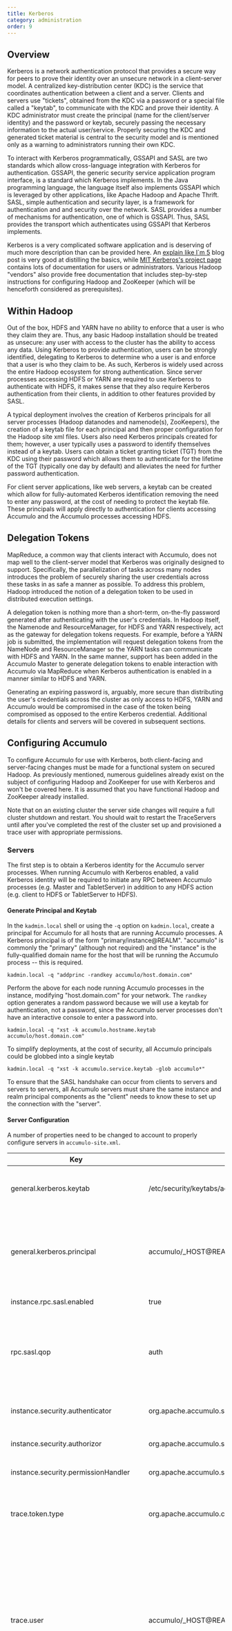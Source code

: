 ```yaml
---
title: Kerberos
category: administration
order: 9
---
```


## Overview

Kerberos is a network authentication protocol that provides a secure way for
peers to prove their identity over an unsecure network in a client-server model.
A centralized key-distribution center (KDC) is the service that coordinates
authentication between a client and a server. Clients and servers use "tickets",
obtained from the KDC via a password or a special file called a "keytab", to
communicate with the KDC and prove their identity. A KDC administrator must
create the principal (name for the client/server identity) and the password
or keytab, securely passing the necessary information to the actual user/service.
Properly securing the KDC and generated ticket material is central to the security
model and is mentioned only as a warning to administrators running their own KDC.

To interact with Kerberos programmatically, GSSAPI and SASL are two standards
which allow cross-language integration with Kerberos for authentication. GSSAPI,
the generic security service application program interface, is a standard which
Kerberos implements. In the Java programming language, the language itself also implements
GSSAPI which is leveraged by other applications, like Apache Hadoop and Apache Thrift.
SASL, simple authentication and security layer, is a framework for authentication and
and security over the network. SASL provides a number of mechanisms for authentication,
one of which is GSSAPI. Thus, SASL provides the transport which authenticates
using GSSAPI that Kerberos implements.

Kerberos is a very complicated software application and is deserving of much
more description than can be provided here. An [explain like I`m 5](http://www.roguelynn.com/words/explain-like-im-5-kerberos/)
blog post is very good at distilling the basics, while [MIT Kerberos's project page](http://web.mit.edu/kerberos/)
contains lots of documentation for users or administrators. Various Hadoop "vendors"
also provide free documentation that includes step-by-step instructions for
configuring Hadoop and ZooKeeper (which will be henceforth considered as prerequisites).

## Within Hadoop

Out of the box, HDFS and YARN have no ability to enforce that a user is who
they claim they are. Thus, any basic Hadoop installation should be treated as
unsecure: any user with access to the cluster has the ability to access any data.
Using Kerberos to provide authentication, users can be strongly identified, delegating
to Kerberos to determine who a user is and enforce that a user is who they claim to be.
As such, Kerberos is widely used across the entire Hadoop ecosystem for strong
authentication. Since server processes accessing HDFS or YARN are required
to use Kerberos to authenticate with HDFS, it makes sense that they also require
Kerberos authentication from their clients, in addition to other features provided
by SASL.

A typical deployment involves the creation of Kerberos principals for all server
processes (Hadoop datanodes and namenode(s), ZooKeepers), the creation of a keytab
file for each principal and then proper configuration for the Hadoop site xml files.
Users also need Kerberos principals created for them; however, a user typically
uses a password to identify themselves instead of a keytab. Users can obtain a
ticket granting ticket (TGT) from the KDC using their password which allows them
to authenticate for the lifetime of the TGT (typically one day by default) and alleviates
the need for further password authentication.

For client server applications, like web servers, a keytab can be created which
allow for fully-automated Kerberos identification removing the need to enter any
password, at the cost of needing to protect the keytab file. These principals
will apply directly to authentication for clients accessing Accumulo and the
Accumulo processes accessing HDFS.

## Delegation Tokens

MapReduce, a common way that clients interact with Accumulo, does not map well to the
client-server model that Kerberos was originally designed to support. Specifically, the parallelization
of tasks across many nodes introduces the problem of securely sharing the user credentials across
these tasks in as safe a manner as possible. To address this problem, Hadoop introduced the notion
of a delegation token to be used in distributed execution settings.

A delegation token is nothing more than a short-term, on-the-fly password generated after authenticating with the user's
credentials.  In Hadoop itself, the Namenode and ResourceManager, for HDFS and YARN respectively, act as the gateway for
delegation tokens requests. For example, before a YARN job is submitted, the implementation will request delegation
tokens from the NameNode and ResourceManager so the YARN tasks can communicate with HDFS and YARN. In the same manner,
support has been added in the Accumulo Master to generate delegation tokens to enable interaction with Accumulo via
MapReduce when Kerberos authentication is enabled in a manner similar to HDFS and YARN.

Generating an expiring password is, arguably, more secure than distributing the user's
credentials across the cluster as only access to HDFS, YARN and Accumulo would be
compromised in the case of the token being compromised as opposed to the entire
Kerberos credential. Additional details for clients and servers will be covered
in subsequent sections.

## Configuring Accumulo

To configure Accumulo for use with Kerberos, both client-facing and server-facing
changes must be made for a functional system on secured Hadoop. As previously mentioned,
numerous guidelines already exist on the subject of configuring Hadoop and ZooKeeper for
use with Kerberos and won't be covered here. It is assumed that you have functional
Hadoop and ZooKeeper already installed.

Note that on an existing cluster the server side changes will require a full cluster shutdown and restart. You should
wait to restart the TraceServers until after you've completed the rest of the cluster set up and provisioned
a trace user with appropriate permissions.

### Servers

The first step is to obtain a Kerberos identity for the Accumulo server processes.
When running Accumulo with Kerberos enabled, a valid Kerberos identity will be required
to initiate any RPC between Accumulo processes (e.g. Master and TabletServer) in addition
to any HDFS action (e.g. client to HDFS or TabletServer to HDFS).

#### Generate Principal and Keytab

In the `kadmin.local` shell or using the `-q` option on `kadmin.local`, create a
principal for Accumulo for all hosts that are running Accumulo processes. A Kerberos
principal is of the form "primary/instance@REALM". "accumulo" is commonly the "primary"
(although not required) and the "instance" is the fully-qualified domain name for
the host that will be running the Accumulo process -- this is required.

```
kadmin.local -q "addprinc -randkey accumulo/host.domain.com"
```

Perform the above for each node running Accumulo processes in the instance, modifying
"host.domain.com" for your network. The `randkey` option generates a random password
because we will use a keytab for authentication, not a password, since the Accumulo
server processes don't have an interactive console to enter a password into.

```
kadmin.local -q "xst -k accumulo.hostname.keytab accumulo/host.domain.com"
```

To simplify deployments, at the cost of security, all Accumulo principals could
be globbed into a single keytab

```
kadmin.local -q "xst -k accumulo.service.keytab -glob accumulo*"
```

To ensure that the SASL handshake can occur from clients to servers and servers to servers,
all Accumulo servers must share the same instance and realm principal components as the
"client" needs to know these to set up the connection with the "server".

#### Server Configuration

A number of properties need to be changed to account to properly configure servers
in `accumulo-site.xml`.

|Key | Default Value | Description
|----|---------------|-------------
| general.kerberos.keytab | /etc/security/keytabs/accumulo.service.keytab | The path to the keytab for Accumulo on local filesystem. Change the value to the actual path on your system.
| general.kerberos.principal | accumulo/_HOST@REALM | The Kerberos principal for Accumulo, needs to match the keytab. "_HOST" can be used instead of the actual hostname in the principal and will be automatically expanded to the current FQDN which reduces the configuration file burden.
|instance.rpc.sasl.enabled | true | Enables SASL for the Thrift Servers (supports GSSAPI)
|rpc.sasl.qop | auth | One of "auth", "auth-int", or "auth-conf". These map to the SASL defined properties for quality of protection. "auth" is authentication only. "auth-int" is authentication and data integrity. "auth-conf" is authentication, data integrity and confidentiality.
|instance.security.authenticator | org.apache.accumulo.server.security.handler.KerberosAuthenticator | Configures Accumulo to use the Kerberos principal as the Accumulo username/principal
|instance.security.authorizor | org.apache.accumulo.server.security.handler.KerberosAuthorizor | Configures Accumulo to use the Kerberos principal for authorization purposes
|instance.security.permissionHandler | org.apache.accumulo.server.security.handler.KerberosPermissionHandler| Configures Accumulo to use the Kerberos principal for permission purposes
|trace.token.type | org.apache.accumulo.core.client.security.tokens.KerberosToken | Configures the Accumulo Tracer to use the KerberosToken for authentication when serializing traces to the trace table.
|trace.user | accumulo/_HOST@REALM | The tracer process needs valid credentials to serialize traces to Accumulo. While the other server processes are creating a SystemToken from the provided keytab and principal, we can still use a normal KerberosToken and the same keytab/principal to serialize traces. Like non-Kerberized instances, the table must be created and permissions granted to the trace.user. The same `_HOST` replacement is performed on this value, substituted the FQDN for `_HOST`.
|trace.token.property.keytab | | You can optionally specify the path to a keytab file for the principal given in the `trace.user` property. If you don't set this path, it will default to the value given in `general.kerberos.principal`.
|general.delegation.token.lifetime | 7d | The length of time that the server-side secret used to create delegation tokens is valid. After a server-side secret expires, a delegation token created with that secret is no longer valid.
|general.delegation.token.update.interval| 1d | The frequency in which new server-side secrets should be generated to create delegation tokens for clients. Generating new secrets reduces the likelihood of cryptographic attacks.

Although it should be a prerequisite, it is ever important that you have DNS properly
configured for your nodes and that Accumulo is configured to use the FQDN. It
is extremely important to use the FQDN in each of the "hosts" files for each
Accumulo process: `masters`, `monitors`, `tservers`, `tracers`, and `gc`.

Normally, no changes are needed in `accumulo-env.sh` to enable Kerberos. Typically, the `krb5.conf`
is installed on the local machine in `/etc/`, and the Java library implementations will look
here to find the necessary configuration to communicate with the KDC. Some installations
may require a different `krb5.conf` to be used for Accumulo which can be accomplished 
by adding the JVM system property `-Djava.security.krb5.conf=/path/to/other/krb5.conf` to
`JAVA_OPTS` in `accumulo-env.sh`.

#### KerberosAuthenticator

The `KerberosAuthenticator` is an implementation of the pluggable security interfaces
that Accumulo provides. It builds on top of what the default ZooKeeper-based implementation,
but removes the need to create user accounts with passwords in Accumulo for clients. As
long as a client has a valid Kerberos identity, they can connect to and interact with
Accumulo, but without any permissions (e.g. cannot create tables or write data). Leveraging
ZooKeeper removes the need to change the permission handler and authorizor, so other Accumulo
functions regarding permissions and cell-level authorizations do not change.

It is extremely important to note that, while user operations like `SecurityOperations.listLocalUsers()`,
`SecurityOperations.dropLocalUser()`, and `SecurityOperations.createLocalUser()` will not return
errors, these methods are not equivalent to normal installations, as they will only operate on
users which have, at one point in time, authenticated with Accumulo using their Kerberos identity.
The KDC is still the authoritative entity for user management. The previously mentioned methods
are provided as they simplify management of users within Accumulo, especially with respect
to granting Authorizations and Permissions to new users.

#### Administrative User

Out of the box (without Kerberos enabled), Accumulo has a single user with administrative permissions "root".
This users is used to "bootstrap" other users, creating less-privileged users for applications using
the system. In Kerberos, to authenticate with the system, it's required that the client presents Kerberos
credentials for the principal (user) the client is trying to authenticate as.

Because of this, an administrative user named "root" would be useless in an instance using Kerberos,
because it is very unlikely to have Kerberos credentials for a principal named `root`. When Kerberos is
enabled, Accumulo will prompt for the name of a user to grant the same permissions as what the `root`
user would normally have. The name of the Accumulo user to grant administrative permissions to can
also be given by the `-u` or `--user` options.

If you are enabling Kerberos on an existing cluster, you will need to reinitialize the security system in
order to replace the existing "root" user with one that can be used with Kerberos. These steps should be
completed after you have done the previously described configuration changes and will require access to
a complete `accumulo-site.xml`, including the instance secret. Note that this process will delete all
existing users in the system; you will need to reassign user permissions based on Kerberos principals.

1. Ensure Accumulo is not running.
2. Given the path to a `accumulo-site.xml` with the instance secret, run the security reset tool. If you are
prompted for a password you can just hit return, since it won't be used.
3. Start the Accumulo cluster

```
$ accumulo-cluster stop
...
$ accumulo init --reset-security
Running against secured HDFS
Principal (user) to grant administrative privileges to : acculumo_admin@EXAMPLE.COM
Enter initial password for accumulo_admin@EXAMPLE.COM (this may not be applicable for your security setup):
Confirm initial password for accumulo_admin@EXAMPLE.COM:
$ accumulo-cluster start
...
```

#### Verifying secure access

To verify that servers have correctly started with Kerberos enabled, ensure that the processes
are actually running (they should exit immediately if login fails) and verify that you see
something similar to the following in the application log.

```
2015-01-07 11:57:56,826 [security.SecurityUtil] INFO : Attempting to login with keytab as accumulo/hostname@EXAMPLE.COM
2015-01-07 11:57:56,830 [security.UserGroupInformation] INFO : Login successful for user accumulo/hostname@EXAMPLE.COM using keytab file /etc/security/keytabs/accumulo.service.keytab
```

#### Impersonation

Impersonation is functionality which allows a certain user to act as another. One direct application
of this concept within Accumulo is the Thrift proxy. The Thrift proxy is configured to accept
user requests and pass them onto Accumulo, enabling client access to Accumulo via any thrift-compatible
language. When the proxy is running with SASL transports, this enforces that clients present a valid
Kerberos identity to make a connection. In this situation, the Thrift proxy server does not have
access to the secret key material in order to make a secure connection to Accumulo as the client,
it can only connect to Accumulo as itself. Impersonation, in this context, refers to the ability
of the proxy to authenticate to Accumulo as itself, but act on behalf of an Accumulo user.

Accumulo supports basic impersonation of end-users by a third party via static rules in Accumulo's
site configuration file. These two properties are semi-colon separated properties which are aligned
by index. This first element in the user impersonation property value matches the first element
in the host impersonation property value, etc.

```xml
<property>
  <name>instance.rpc.sasl.allowed.user.impersonation</name>
  <value>$PROXY_USER:*</value>
</property>

<property>
  <name>instance.rpc.sasl.allowed.host.impersonation</name>
  <value>*</value>
</property>
```

Here, `$PROXY_USER` can impersonate any user from any host.

The following is an example of specifying a subset of users `$PROXY_USER` can impersonate and also
limiting the hosts from which `$PROXY_USER` can initiate requests from.

```xml
<property>
  <name>instance.rpc.sasl.allowed.user.impersonation</name>
  <value>$PROXY_USER:user1,user2;$PROXY_USER2:user2,user4</value>
</property>

<property>
  <name>instance.rpc.sasl.allowed.host.impersonation</name>
  <value>host1.domain.com,host2.domain.com;*</value>
</property>
```

Here, `$PROXY_USER` can impersonate user1 and user2 only from host1.domain.com or host2.domain.com.
`$PROXY_USER2` can impersonate user2 and user4 from any host.

In these examples, the value `$PROXY_USER` is the Kerberos principal of the server which is acting on behalf of a user.
Impersonation is enforced by the Kerberos principal and the host from which the RPC originated (from the perspective
of the Accumulo TabletServers/Masters). An asterisk (*) can be used to specify all users or all hosts (depending on the context).

#### Delegation Tokens

Within Accumulo services, the primary task to implement delegation tokens is the generation and distribution
of a shared secret among all Accumulo tabletservers and the master. The secret key allows for generation
of delegation tokens for users and verification of delegation tokens presented by clients. If a server
process is unaware of the secret key used to create a delegation token, the client cannot be authenticated.
As ZooKeeper distribution is an asynchronous operation (typically on the order of seconds), the
value for `general.delegation.token.update.interval` should be on the order of hours to days to reduce the
likelihood of servers rejecting valid clients because the server did not yet see a new secret key.

Supporting authentication with both Kerberos credentials and delegation tokens, the SASL thrift
server accepts connections with either `GSSAPI` and `DIGEST-MD5` mechanisms set. The `DIGEST-MD5` mechanism
enables authentication as a normal username and password exchange which `DelegationToken`s leverages.

Since delegation tokens are a weaker form of authentication than Kerberos credentials, user access
to obtain delegation tokens from Accumulo is protected with the `DELEGATION_TOKEN` system permission. Only
users with the system permission are allowed to obtain delegation tokens. It is also recommended
to configure confidentiality with SASL, using the `rpc.sasl.qop=auth-conf` configuration property, to
ensure that prying eyes cannot view the `DelegationToken` as it passes over the network.

```
# Check a user's permissions
admin@REALM@accumulo> userpermissions -u user@REALM

# Grant the DELEGATION_TOKEN system permission to a user
admin@REALM@accumulo> grant System.DELEGATION_TOKEN -s -u user@REALM
```

### Clients

#### Create client principal

Like the Accumulo servers, clients must also have a Kerberos principal created for them. The
primary difference between a server principal is that principals for users are created
with a password and also not qualified to a specific instance (host).

```
kadmin.local -q "addprinc $user"
```

The above will prompt for a password for that user which will be used to identify that $user.
The user can verify that they can authenticate with the KDC using the command `kinit $user`.
Upon entering the correct password, a local credentials cache will be made which can be used
to authenticate with Accumulo, access HDFS, etc.

The user can verify the state of their local credentials cache by using the command `klist`.

```shell
$ klist
Ticket cache: FILE:/tmp/krb5cc_123
Default principal: user@EXAMPLE.COM

Valid starting       Expires              Service principal
01/07/2015 11:56:35  01/08/2015 11:56:35  krbtgt/EXAMPLE.COM@EXAMPLE.COM
	renew until 01/14/2015 11:56:35
```

#### Configuration

The second thing clients need to do is to set up their client configuration file. By
default, this file is stored in `~/.accumulo/config` or `/path/to/accumulo/client.conf`.
Accumulo utilities also allow you to provide your own copy of this file in any location
using the `--config-file` command line option.

Three items need to be set to enable access to Accumulo:

* `instance.rpc.sasl.enabled`=_true_
* `rpc.sasl.qop`=_auth_
* `kerberos.server.primary`=_accumulo_

Each of these properties *must* match the configuration of the accumulo servers; this is
required to set up the SASL transport.

#### Verifying Administrative Access

At this point you should have enough configured on the server and client side to interact with
the system. You should verify that the administrative user you chose earlier can successfully
interact with the sytem.

While this example logs in via `kinit` with a password, any login method that caches Kerberos tickets
should work.

```shell
$ kinit accumulo_admin@EXAMPLE.COM
Password for accumulo_admin@EXAMPLE.COM: ******************************
$ accumulo shell

Shell - Apache Accumulo Interactive Shell
-
- version: 1.7.2
- instance name: MYACCUMULO
- instance id: 483b9038-889f-4b2d-b72b-dfa2bb5dbd07
-
- type 'help' for a list of available commands
-
accumulo_admin@EXAMPLE.COM@MYACCUMULO> userpermissions
System permissions: System.GRANT, System.CREATE_TABLE, System.DROP_TABLE, System.ALTER_TABLE, System.CREATE_USER, System.DROP_USER, System.ALTER_USER, System.SYSTEM, System.CREATE_NAMESPACE, System.DROP_NAMESPACE, System.ALTER_NAMESPACE, System.OBTAIN_DELEGATION_TOKEN

Namespace permissions (accumulo): Namespace.READ, Namespace.ALTER_TABLE

Table permissions (accumulo.metadata): Table.READ, Table.ALTER_TABLE
Table permissions (accumulo.replication): Table.READ
Table permissions (accumulo.root): Table.READ, Table.ALTER_TABLE

accumulo_admin@EXAMPLE.COM@MYACCUMULO> quit
$ kdestroy
$
```

#### DelegationTokens with MapReduce

To use DelegationTokens in a custom MapReduce job, the call to `setConnectorInfo()` method
on `AccumuloInputFormat` or `AccumuloOutputFormat` should be the only necessary change. Instead
of providing an instance of a `KerberosToken`, the user must call `SecurityOperations.getDelegationToken`
using a `Connector` obtained with that `KerberosToken`, and pass the `DelegationToken` to
`setConnectorInfo` instead of the `KerberosToken`. It is expected that the user launching
the MapReduce job is already logged in via Kerberos via a keytab or via a locally-cached
Kerberos ticket-granting-ticket (TGT).

```java
Instance instance = getInstance();
KerberosToken kt = new KerberosToken();
Connector conn = instance.getConnector(principal, kt);
DelegationToken dt = conn.securityOperations().getDelegationToken();

// Reading from Accumulo
AccumuloInputFormat.setConnectorInfo(job, principal, dt);

// Writing to Accumulo
AccumuloOutputFormat.setConnectorInfo(job, principal, dt);
```

If the user passes a `KerberosToken` to the `setConnectorInfo` method, the implementation will
attempt to obtain a `DelegationToken` automatically, but this does have limitations
based on the other MapReduce configuration methods already called and permissions granted
to the calling user. It is best for the user to acquire the DelegationToken on their own
and provide it directly to `setConnectorInfo`.

Users must have the `DELEGATION_TOKEN` system permission to call the `getDelegationToken`
method. The obtained delegation token is only valid for the requesting user for a period
of time dependent on Accumulo's configuration (`general.delegation.token.lifetime`).

It is also possible to obtain and use `DelegationToken`s outside of the context
of MapReduce.

```java
String principal = "user@REALM";
Instance instance = getInstance();
Connector connector = instance.getConnector(principal, new KerberosToken());
DelegationToken delegationToken = connector.securityOperations().getDelegationToken();

Connector dtConnector = instance.getConnector(principal, delegationToken);
```

Use of the `dtConnector` will perform each operation as the original user, but without
their Kerberos credentials.

For the duration of validity of the `DelegationToken`, the user *must* take the necessary precautions
to protect the `DelegationToken` from prying eyes as it can be used by any user on any host to impersonate
the user who requested the `DelegationToken`. YARN ensures that passing the delegation token from the client
JVM to each YARN task is secure, even in multi-tenant instances.

### Debugging

**Q**: I have valid Kerberos credentials and a correct client configuration file but
I still get errors like:

```
java.io.IOException: Failed on local exception: java.io.IOException: javax.security.sasl.SaslException: GSS initiate failed [Caused by GSSException: No valid credentials provided (Mechanism level: Failed to find any Kerberos tgt)]
```

**A**: When you have a valid client configuration and Kerberos TGT, it is possible that the search
path for your local credentials cache is incorrect. Check the value of the KRB5CCNAME environment
value, and ensure it matches the value reported by `klist`.

```
$ echo $KRB5CCNAME

$ klist
Ticket cache: FILE:/tmp/krb5cc_123
Default principal: user@EXAMPLE.COM

Valid starting       Expires              Service principal
01/07/2015 11:56:35  01/08/2015 11:56:35  krbtgt/EXAMPLE.COM@EXAMPLE.COM
	renew until 01/14/2015 11:56:35
$ export KRB5CCNAME=/tmp/krb5cc_123
$ echo $KRB5CCNAME
/tmp/krb5cc_123
```

**Q**: I thought I had everything configured correctly, but my client/server still fails to log in.
I don't know what is actually failing.

**A**: Add the following system property to the JVM invocation:

```
-Dsun.security.krb5.debug=true
```

This will enable lots of extra debugging at the JVM level which is often sufficient to
diagnose some high-level configuration problem. Client applications can add this system property by
hand to the command line and Accumulo server processes or applications started using the `accumulo`
script by adding the property to `JAVA_OPTS` in `accumulo-env.sh`.

Additionally, you can increase the log4j levels on `org.apache.hadoop.security`, which includes the
Hadoop `UserGroupInformation` class, which will include some high-level debug statements. This
can be controlled in your client application, or using `log4j-service.properties`

**Q**: All of my Accumulo processes successfully start and log in with their
keytab, but they are unable to communicate with each other, showing the
following errors:

```
2015-01-12 14:47:27,055 [transport.TSaslTransport] ERROR: SASL negotiation failure
javax.security.sasl.SaslException: GSS initiate failed [Caused by GSSException: No valid credentials provided (Mechanism level: Server not found in Kerberos database (7) - LOOKING_UP_SERVER)]
        at com.sun.security.sasl.gsskerb.GssKrb5Client.evaluateChallenge(GssKrb5Client.java:212)
        at org.apache.thrift.transport.TSaslClientTransport.handleSaslStartMessage(TSaslClientTransport.java:94)
        at org.apache.thrift.transport.TSaslTransport.open(TSaslTransport.java:253)
        at org.apache.thrift.transport.TSaslClientTransport.open(TSaslClientTransport.java:37)
        at org.apache.accumulo.core.rpc.UGIAssumingTransport$1.run(UGIAssumingTransport.java:53)
        at org.apache.accumulo.core.rpc.UGIAssumingTransport$1.run(UGIAssumingTransport.java:49)
        at java.security.AccessController.doPrivileged(Native Method)
        at javax.security.auth.Subject.doAs(Subject.java:415)
        at org.apache.hadoop.security.UserGroupInformation.doAs(UserGroupInformation.java:1628)
        at org.apache.accumulo.core.rpc.UGIAssumingTransport.open(UGIAssumingTransport.java:49)
        at org.apache.accumulo.core.rpc.ThriftUtil.createClientTransport(ThriftUtil.java:357)
        at org.apache.accumulo.core.rpc.ThriftUtil.createTransport(ThriftUtil.java:255)
        at org.apache.accumulo.server.master.LiveTServerSet$TServerConnection.getTableMap(LiveTServerSet.java:106)
        at org.apache.accumulo.master.Master.gatherTableInformation(Master.java:996)
        at org.apache.accumulo.master.Master.access$600(Master.java:160)
        at org.apache.accumulo.master.Master$StatusThread.updateStatus(Master.java:911)
        at org.apache.accumulo.master.Master$StatusThread.run(Master.java:901)
Caused by: GSSException: No valid credentials provided (Mechanism level: Server not found in Kerberos database (7) - LOOKING_UP_SERVER)
        at sun.security.jgss.krb5.Krb5Context.initSecContext(Krb5Context.java:710)
        at sun.security.jgss.GSSContextImpl.initSecContext(GSSContextImpl.java:248)
        at sun.security.jgss.GSSContextImpl.initSecContext(GSSContextImpl.java:179)
        at com.sun.security.sasl.gsskerb.GssKrb5Client.evaluateChallenge(GssKrb5Client.java:193)
        ... 16 more
Caused by: KrbException: Server not found in Kerberos database (7) - LOOKING_UP_SERVER
        at sun.security.krb5.KrbTgsRep.<init>(KrbTgsRep.java:73)
        at sun.security.krb5.KrbTgsReq.getReply(KrbTgsReq.java:192)
        at sun.security.krb5.KrbTgsReq.sendAndGetCreds(KrbTgsReq.java:203)
        at sun.security.krb5.internal.CredentialsUtil.serviceCreds(CredentialsUtil.java:309)
        at sun.security.krb5.internal.CredentialsUtil.acquireServiceCreds(CredentialsUtil.java:115)
        at sun.security.krb5.Credentials.acquireServiceCreds(Credentials.java:454)
        at sun.security.jgss.krb5.Krb5Context.initSecContext(Krb5Context.java:641)
        ... 19 more
Caused by: KrbException: Identifier doesn't match expected value (906)
        at sun.security.krb5.internal.KDCRep.init(KDCRep.java:143)
        at sun.security.krb5.internal.TGSRep.init(TGSRep.java:66)
        at sun.security.krb5.internal.TGSRep.<init>(TGSRep.java:61)
        at sun.security.krb5.KrbTgsRep.<init>(KrbTgsRep.java:55)
        ... 25 more
```

or

```
2015-01-12 14:47:29,440 [server.TThreadPoolServer] ERROR: Error occurred during processing of message.
java.lang.RuntimeException: org.apache.thrift.transport.TTransportException: Peer indicated failure: GSS initiate failed
        at org.apache.thrift.transport.TSaslServerTransport$Factory.getTransport(TSaslServerTransport.java:219)
        at org.apache.accumulo.core.rpc.UGIAssumingTransportFactory$1.run(UGIAssumingTransportFactory.java:51)
        at org.apache.accumulo.core.rpc.UGIAssumingTransportFactory$1.run(UGIAssumingTransportFactory.java:48)
        at java.security.AccessController.doPrivileged(Native Method)
        at javax.security.auth.Subject.doAs(Subject.java:356)
        at org.apache.hadoop.security.UserGroupInformation.doAs(UserGroupInformation.java:1608)
        at org.apache.accumulo.core.rpc.UGIAssumingTransportFactory.getTransport(UGIAssumingTransportFactory.java:48)
        at org.apache.thrift.server.TThreadPoolServer$WorkerProcess.run(TThreadPoolServer.java:208)
        at java.util.concurrent.ThreadPoolExecutor.runWorker(ThreadPoolExecutor.java:1145)
        at java.util.concurrent.ThreadPoolExecutor$Worker.run(ThreadPoolExecutor.java:615)
        at java.lang.Thread.run(Thread.java:745)
Caused by: org.apache.thrift.transport.TTransportException: Peer indicated failure: GSS initiate failed
        at org.apache.thrift.transport.TSaslTransport.receiveSaslMessage(TSaslTransport.java:190)
        at org.apache.thrift.transport.TSaslServerTransport.handleSaslStartMessage(TSaslServerTransport.java:125)
        at org.apache.thrift.transport.TSaslTransport.open(TSaslTransport.java:253)
        at org.apache.thrift.transport.TSaslServerTransport.open(TSaslServerTransport.java:41)
        at org.apache.thrift.transport.TSaslServerTransport$Factory.getTransport(TSaslServerTransport.java:216)
        ... 10 more
```

**A**: As previously mentioned, the hostname, and subsequently the address each Accumulo process is bound/listening
on, is extremely important when negotiating an SASL connection. This problem commonly arises when the Accumulo
servers are not configured to listen on the address denoted by their FQDN.

The values in the Accumulo "hosts" files (In `accumulo/conf`: `masters`, `monitors`, `tservers`, `tracers`,
and `gc`) should match the instance component of the Kerberos server principal (e.g. `host` in `accumulo/host@EXAMPLE.COM`).

**Q**: After configuring my system for Kerberos, server processes come up normally and I can interact with the system. However,
when I attempt to use the "Recent Traces" page on the Monitor UI I get a stacktrace similar to:

```
java.lang.AssertionError: AuthenticationToken should not be null
    at org.apache.accumulo.monitor.servlets.trace.Basic.getScanner(Basic.java:139)
    at org.apache.accumulo.monitor.servlets.trace.Summary.pageBody(Summary.java:164)
    at org.apache.accumulo.monitor.servlets.BasicServlet.doGet(BasicServlet.java:63)
    at javax.servlet.http.HttpServlet.service(HttpServlet.java:687)
    at javax.servlet.http.HttpServlet.service(HttpServlet.java:790)
    at org.eclipse.jetty.servlet.ServletHolder.handle(ServletHolder.java:738)
    at org.eclipse.jetty.servlet.ServletHandler.doHandle(ServletHandler.java:551)
    at org.eclipse.jetty.server.handler.ScopedHandler.handle(ScopedHandler.java:143)
    at org.eclipse.jetty.security.SecurityHandler.handle(SecurityHandler.java:568)
    at org.eclipse.jetty.server.session.SessionHandler.doHandle(SessionHandler.java:221)
    at org.eclipse.jetty.server.handler.ContextHandler.doHandle(ContextHandler.java:1111)
    at org.eclipse.jetty.servlet.ServletHandler.doScope(ServletHandler.java:478)
    at org.eclipse.jetty.server.session.SessionHandler.doScope(SessionHandler.java:183)
    at org.eclipse.jetty.server.handler.ContextHandler.doScope(ContextHandler.java:1045)
    at org.eclipse.jetty.server.handler.ScopedHandler.handle(ScopedHandler.java:141)
    at org.eclipse.jetty.server.handler.HandlerWrapper.handle(HandlerWrapper.java:97)
    at org.eclipse.jetty.server.Server.handle(Server.java:462)
    at org.eclipse.jetty.server.HttpChannel.handle(HttpChannel.java:279)
    at org.eclipse.jetty.server.HttpConnection.onFillable(HttpConnection.java:232)
    at org.eclipse.jetty.io.AbstractConnection$2.run(AbstractConnection.java:534)
    at org.eclipse.jetty.util.thread.QueuedThreadPool.runJob(QueuedThreadPool.java:607)
    at org.eclipse.jetty.util.thread.QueuedThreadPool$3.run(QueuedThreadPool.java:536)
    at java.lang.Thread.run(Thread.java:745)
```

**A**: This indicates that the Monitor has not been able to successfully log in a client-side user to read from the `trace` table. Accumulo allows the TraceServer to rely on the property `general.kerberos.keytab` as a fallback when logging in the trace user if the `trace.token.property.keytab` property isn't defined. Some earlier versions of Accumulo did not do this same fallback for the Monitor's use of the trace user. The end result is that if you configure `general.kerberos.keytab` and not `trace.token.property.keytab` you will end up with a system that properly logs trace information but can't view it.

Ensure you have set `trace.token.property.keytab` to point to a keytab for the principal defined in `trace.user` in the `accumulo-site.xml` file for the Monitor, since that should work in all versions of Accumulo.
